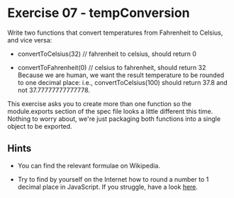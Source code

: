 # Exercise 07 - tempConversion
Write two functions that convert temperatures from Fahrenheit to Celsius, and vice versa:

- convertToCelsius(32) // fahrenheit to celsius, should return 0

- convertToFahrenheit(0) // celsius to fahrenheit, should return 32
Because we are human, we want the result temperature to be rounded to one decimal place: i.e., convertToCelsius(100) should return 37.8 and not 37.77777777777778.

This exercise asks you to create more than one function so the module.exports section of the spec file looks a little different this time. Nothing to worry about, we're just packaging both functions into a single object to be exported.

## Hints
* You can find the relevant formulae on Wikipedia.

* Try to find by yourself on the Internet how to round a number to 1 decimal place in JavaScript. If you struggle, have a look [here](https://stackoverflow.com/q/7342957/5433628).